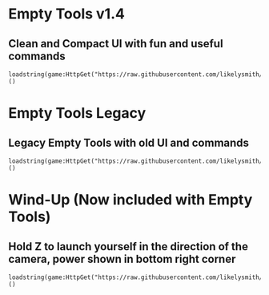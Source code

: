 # Empty Tools v1.4
## Clean and Compact UI with fun and useful commands
```
loadstring(game:HttpGet("https://raw.githubusercontent.com/likelysmith/EmptyTools/main/script"))()
```
# Empty Tools Legacy
## Legacy Empty Tools with old UI and commands
```
loadstring(game:HttpGet("https://raw.githubusercontent.com/likelysmith/EmptyTools/main/windup"))()
```


# Wind-Up (Now included with Empty Tools)
## Hold Z to launch yourself in the direction of the camera, power shown in bottom right corner
```
loadstring(game:HttpGet("https://raw.githubusercontent.com/likelysmith/EmptyTools/main/windup"))()
```
